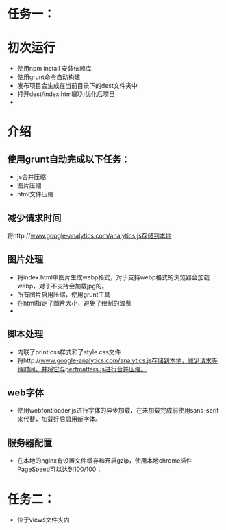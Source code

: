 # 任务一：
# 初次运行
- 使用npm install 安装依赖库
- 使用grunt命令自动构建
- 发布项目会生成在当前目录下的dest文件夹中
- 打开dest/index.html即为优化后项目
- 
# 介绍
## 使用grunt自动完成以下任务：
- js合并压缩
- 图片压缩
- html文件压缩

## 减少请求时间
将http://www.google-analytics.com/analytics.js存储到本地
## 图片处理
-  将index.html中图片生成webp格式，对于支持webp格式的浏览器会加载webp，对于不支持会加载jpg的。
-  所有图片启用压缩，使用grunt工具
-  在html指定了图片大小，避免了绘制的浪费
-  
## 脚本处理
- 内联了print.css样式和了style.css文件
- 将http://www.google-analytics.com/analytics.js存储到本地，减少请求等待时间。并将它与perfmatters.js进行合并压缩。

## web字体
- 使用webfontloader.js进行字体的异步加载，在未加载完成前使用sans-serif来代替，加载好后启用新字体。

## 服务器配置
- 在本地的nginx有设置文件缓存和开启gzip，使用本地chrome插件PageSpeed可以达到100/100；

# 任务二：
- 位于views文件夹内
